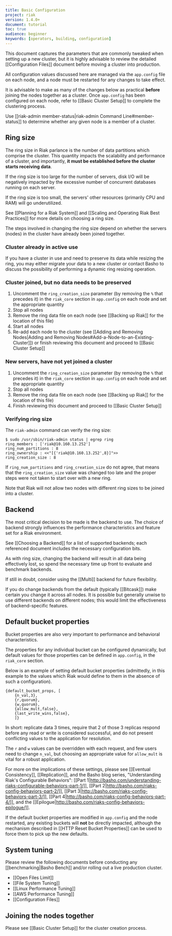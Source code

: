 ```yaml
---
title: Basic Configuration
project: riak
version: 1.4.0+
document: tutorial
toc: true
audience: beginner
keywords: [operators, building, configuration]
---
```


This document captures the parameters that are commonly tweaked when
setting up a new cluster, but it is highly advisable to review the
detailed [[Configuration Files]] document before moving a cluster into
production.

All configuration values discussed here are managed via the
`app.config` file on each node, and a node must be restarted for any
changes to take effect.

It is advisable to make as many of the changes below as practical
**before** joining the nodes together as a cluster. Once `app.config`
has been configured on each node, refer to [[Basic Cluster Setup]] to
complete the clustering process.

Use [[riak-admin member-status|riak-admin Command Line#member-status]]
to determine whether any given node is a member of a cluster.

## Ring size

The ring size in Riak parlance is the number of data partitions which
comprise the cluster. This quantity impacts the scalability and
performance of a cluster, and importantly, **it must be established
before the cluster starts receiving data**.

If the ring size is too large for the number of servers, disk I/O will
be negatively impacted by the excessive number of concurrent databases
running on each server.

If the ring size is too small, the servers' other resources (primarily
CPU and RAM) will go underutilized.

See [[Planning for a Riak System]] and
[[Scaling and Operating Riak Best Practices]] for more details on
choosing a ring size.

The steps involved in changing the ring size depend on whether the
servers (nodes) in the cluster have already been joined together.

### Cluster already in active use

If you have a cluster in use and need to preserve its data while
resizing the ring, you may either migrate your data to a new cluster
or contact Basho to discuss the possibility of performing a dynamic
ring resizing operation.

### Cluster joined, but no data needs to be preserved

1.  Uncomment the `ring_creation_size` parameter (by removing the `%`
that precedes it) in the `riak_core` section in `app.config` on each
node and set the appropriate quantity
2.  Stop all nodes
3.  Remove the ring data file on each node (see [[Backing up Riak]] for the location of this file)
4.  Start all nodes
5.  Re-add each node to the cluster (see [[Adding and Removing Nodes|Adding and Removing Nodes#Add-a-Node-to-an-Existing-Cluster]]) or finish reviewing this document and proceed to [[Basic Cluster Setup]]

### New servers, have not yet joined a cluster

1.  Uncomment the `ring_creation_size` parameter (by removing the `%`
that precedes it) in the `riak_core` section in `app.config` on each
node and set the appropriate quantity
2.  Stop all nodes
3.  Remove the ring data file on each node (see [[Backing up Riak]] for the location of this file)
4.  Finish reviewing this document and proceed to [[Basic Cluster Setup]]

### Verifying ring size

The `riak-admin` command can verify the ring size:

    $ sudo /usr/sbin/riak-admin status | egrep ring
    ring_members : ['riak@10.160.13.252']
    ring_num_partitions : 8
    ring_ownership : <<"[{'riak@10.160.13.252',8}]">>
    ring_creation_size : 8

If `ring_num_partitions` and `ring_creation_size` do not agree, that
means that the `ring_creation_size` value was changed too late and the
proper steps were not taken to start over with a new ring.

Note that Riak will not allow two nodes with different ring sizes to
be joined into a cluster.

## Backend

The most critical decision to be made is the backend to use. The
choice of backend strongly influences the performance characteristics
and feature set for a Riak environment.

See [[Choosing a Backend]] for a list of supported backends; each
referenced document includes the necessary configuration bits.

As with ring size, changing the backend will result in all data being
effectively lost, so spend the necessary time up front to evaluate and
benchmark backends.

If still in doubt, consider using the [[Multi]] backend for future
flexibility.

If you do change backends from the default (typically [[Bitcask]])
make certain you change it across all nodes. It is possible but
generally unwise to use different backends on different nodes; this
would limit the effectiveness of backend-specific features.

## Default bucket properties

Bucket properties are also very important to performance and
behavioral characteristics.

The properties for any individual bucket can be configured
dynamically, but default values for those properties can be defined in
`app.config`, in the `riak_core` section.

Below is an example of setting default bucket properties (admittedly,
in this example to the values which Riak would define to them in the
absence of such a configuration).

```
{default_bucket_props, [
    {n_val,3},
    {r,quorum},
    {w,quorum},
    {allow_mult,false},
    {last_write_wins,false},
    ]}
```

In short: replicate data 3 times, require that 2 of those 3 replicas
respond before any read or write is considered successful, and do not
present conflicting values to the application for resolution.

The `r` and `w` values can be overridden with each request, and few
users need to change `n_val`, but choosing an appropriate value for
`allow_mult` is vital for a robust application.

For more on the implications of these settings, please see
[[Eventual Consistency]], [[Replication]], and the Basho blog series,
"Understanding Riak's Configurable Behaviors":
[[Part 1|http://basho.com/understanding-riaks-configurable-behaviors-part-1/]],
[[Part 2|http://basho.com/riaks-config-behaviors-part-2/]],
[[Part 3|http://basho.com/riaks-config-behaviors-part-3/]],
[[Part 4|http://basho.com/riaks-config-behaviors-part-4/]], and the
[[Epilogue|http://basho.com/riaks-config-behaviors-epilogue/]].

If the default bucket properties are modified in `app.config` and the
node restarted, any existing buckets will **not** be directly
impacted, although the mechanism described in
[[HTTP Reset Bucket Properties]] can be used to force them to pick up
the new defaults.

## System tuning

Please review the following documents before conducting any
[[benchmarking|Basho Bench]] and/or rolling out a live production
cluster.

* [[Open Files Limit]]
* [[File System Tuning]]
* [[Linux Performance Tuning]]
* [[AWS Performance Tuning]]
* [[Configuration Files]]

## Joining the nodes together

Please see [[Basic Cluster Setup]] for the cluster creation process.
